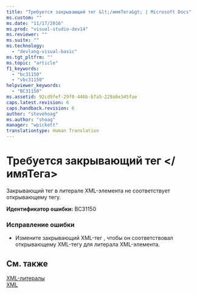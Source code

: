 ```yaml
---
title: "Требуется закрывающий тег &lt;/имяТега&gt; | Microsoft Docs"
ms.custom: ""
ms.date: "11/17/2016"
ms.prod: "visual-studio-dev14"
ms.reviewer: ""
ms.suite: ""
ms.technology: 
  - "devlang-visual-basic"
ms.tgt_pltfrm: ""
ms.topic: "article"
f1_keywords: 
  - "bc31150"
  - "vbc31150"
helpviewer_keywords: 
  - "BC31150"
ms.assetid: 92cd9fef-29f0-446b-b7a5-229a8e345fae
caps.latest.revision: 6
caps.handback.revision: 6
author: "stevehoag"
ms.author: "shoag"
manager: "wpickett"
translationtype: Human Translation
---
```

# Требуется закрывающий тег &lt;/имяТега&gt;
Закрывающий тег в литерале XML\-элемента не соответствует открывающему тегу.  
  
 **Идентификатор ошибки:** BC31150  
  
### Исправление ошибки  
  
-   Измените закрывающий XML\-тег , чтобы он соответствовал открывающему XML\-тегу для литерала XML\-элемента.  
  
## См. также  
 [XML\-литералы](../../visual-basic/language-reference/xml-literals/index.md)   
 [XML](../../visual-basic/programming-guide/language-features/xml/index.md)